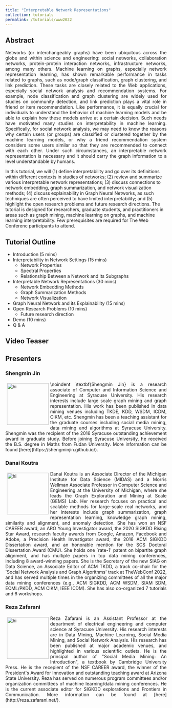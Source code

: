 ```yaml
---
title: "Interpretable Network Representations"
collection: tutorials
permalink: /tutorials/www2022
---
```


## Abstract

<p align="justify">
Networks (or interchangeably graphs) have been ubiquitous across the globe and within science and engineering: social networks, collaboration networks, protein-protein interaction networks, infrastructure networks, among many others. Machine learning on graphs, especially network representation learning, has shown remarkable performance in tasks related to graphs, such as node/graph classification, graph clustering, and link prediction. These tasks are closely related to the Web applications, especially social network analysis and recommendation systems. For example, node classification and graph clustering are widely used for studies on community detection, and link prediction plays a vital role in friend or item recommendation. Like performance, it is equally crucial for individuals to understand the behavior of machine learning models and be able to explain how these models arrive at a certain decision. Such needs have motivated many studies on interpretability in machine learning. Specifically, for social network analysis, we may need to know the reasons why certain users (or groups) are classified or clustered together by the machine learning models, or why a friend recommendation system considers some users similar so that they are recommended to connect with each other. Under such circumstances, an interpretable network representation is necessary and it should carry the graph information to a level understandable by humans. 

In this tutorial, we will (1) define interpretability and go over its definitions within different contexts in studies of networks; (2) review and summarize various interpretable network representations; (3) discuss connections to network embedding, graph summarization, and network visualization methods; (4) discuss explainability in Graph Neural Networks, as such techniques are often perceived to have limited interpretability; and (5) highlight the open research problems and future research directions.
The tutorial is designed for researchers, graduate students, and practitioners in areas such as graph mining, machine learning on graphs, and machine learning interpretability. Few prerequisites are required for The Web Conferenc participants to attend. 
</p>


## Tutorial Outline

* Introduction (5 mins)
* Interpretability in Network Settings (15 mins)
  * Network Properties
  * Spectral Properties
  * Relationship Between a Network and its Subgraphs
* Interpretable Network Representations (30 mins)
  * Network Embedding Methods 
  * Graph Summarization Methods 
  * Network Visualization
* Graph Neural Network and its Explainability (15 mins)
* Open Research Problems (10 mins)
  * Future research direction
* Demo (10 mins)
* Q & A

## Video Teaser

<!-- [![Impact Assessment Tutorial Teaser](https://img.youtube.com/vi/fq1VXLRs_A8/0.jpg)](https://www.youtube.com/watch?v=fq1VXLRs_A8) -->

## Presenters

### Shengmin Jin 
<p align="justify"><img src="img/vergoulis.png" alt="hi" class="inline" align="left" style="width:130px; height:130px; margin: 5px;"/>\noindent \textbf{Shengmin Jin} is a research associate of Computer and Information Science and Engineering at Syracuse University. His research interests include large scale graph mining and graph representation. His work has been published in data mining venues including TKDE, KDD, WSDM, ICDM, CIKM, etc. Shengmin has been a teaching assistant for the graduate courses including social media mining, data mining and algorithms at Syracuse University. Shengmin was the recipient of the 2016 Syracuse outstanding achievement award in graduate study. Before joining Syracuse University, he received the B.S. degree in Maths from Fudan University. More information can be found [here](https://shengminjin.github.io/).</p>

### Danai Koutra 
<p align="justify"><img src="img/dimsacharidis.jpg" alt="hi" class="inline" align="left" style="width:130px; height:130px; margin: 5px;"/> Danai Koutra is an Associate Director of the Michigan Institute for Data Science (MIDAS) and a Morris Wellman Associate Professor in Computer Science and Engineering at the University of Michigan, where she leads the Graph Exploration and Mining at Scale (GEMS) Lab. Her research focuses on practical and scalable methods for large-scale real networks, and her interests include graph summarization, graph representation learning, knowledge graph mining, similarity and alignment, and anomaly detection. She has won an NSF CAREER award, an ARO Young Investigator award, the 2020 SIGKDD Rising Star Award, research faculty awards from Google, Amazon, Facebook and Adobe, a Precision Health Investigator award, the 2016 ACM SIGKDD Dissertation award, and  an honorable mention for the SCS Doctoral Dissertation Award (CMU). She holds one `rate-1' patent on bipartite graph alignment, and has multiple papers in top data mining conferences, including 8 award-winning papers. She is the Secretary of the new SIAG on Data Science, an Associate Editor of ACM TKDD, a track co-chair for the `Social Network Analysis and Graph Algorithms' track at TheWebConf 2022, and has served multiple times in the organizing committees of all the major data mining conferences (e.g., ACM SIGKDD, ACM WSDM, SIAM SDM, ECML/PKDD, ACM CIKM, IEEE ICDM). She has also co-organized 7 tutorials and 6 workshops.</p>

### Reza Zafarani
<p align="justify"><img src="img/iliaskanellos.jpg" alt="hi" class="inline" align="left" style="width:130px; height:130px; margin: 5px;"/> Reza Zafarani is an Assistant Professor at the department of electrical engineering and computer science at Syracuse University. His research interests are in Data Mining, Machine Learning, Social Media Mining, and Social Network Analysis. His research has been published at major academic venues, and highlighted in various scientific outlets. He is the principal author of "Social Media Mining: An Introduction", a textbook by Cambridge University Press. He is the recepient of the NSF CAREER award, the winner of the President's Award for Innovation and outstanding teaching award at Arizona State University. Reza has served on numerous program committees and/or organization committees of machine learning/data mining conferences. He is the current associate editor for SIGKDD explorations and Frontiers in Communication. More information can be found at [here](http://reza.zafarani.net/).</p>

